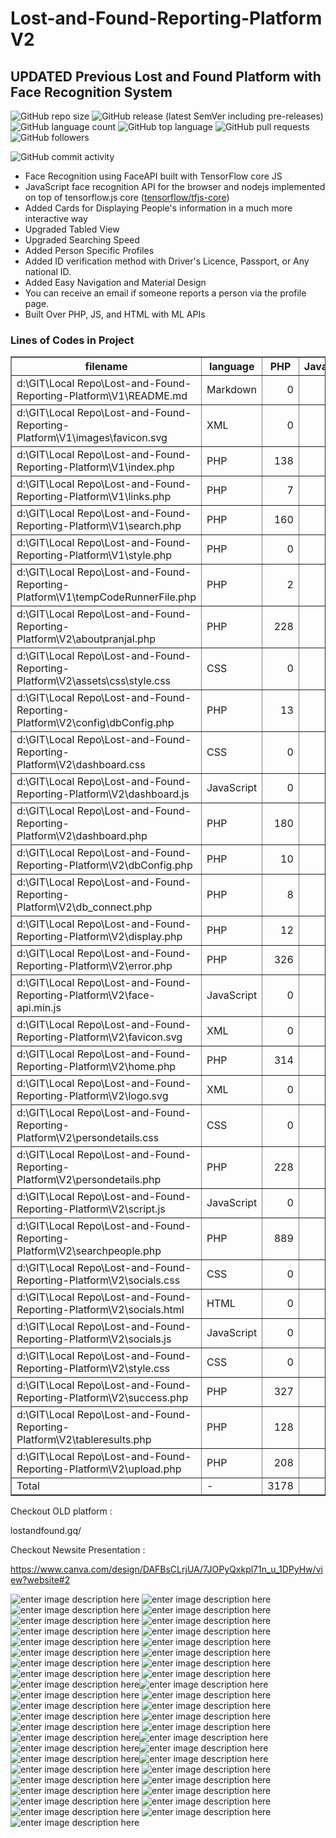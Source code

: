 # Lost-and-Found-Reporting-Platform V2

## UPDATED Previous Lost and Found Platform with Face Recognition System


![GitHub repo size](https://img.shields.io/github/repo-size/yyppsk/Lost-and-Found-Reporting-Platform?logo=LNF&style=for-the-badge)
![GitHub release (latest SemVer including pre-releases)](https://img.shields.io/github/v/release/yyppsk/Lost-and-Found-Reporting-Platform?include_prereleases&style=for-the-badge)
![GitHub language count](https://img.shields.io/github/languages/count/yyppsk/Lost-and-Found-Reporting-Platform?style=for-the-badge)
![GitHub top language](https://img.shields.io/github/languages/top/yyppsk/Lost-and-Found-Reporting-Platform?style=for-the-badge)
![GitHub pull requests](https://img.shields.io/github/issues-pr/yyppsk/Lost-and-Found-Reporting-Platform?style=for-the-badge)
![GitHub followers](https://img.shields.io/github/followers/yyppsk?style=for-the-badge)

![GitHub commit activity](https://img.shields.io/github/commit-activity/m/yyppsk/Lost-and-Found-Reporting-Platform?style=for-the-badge)




- Face Recognition using FaceAPI built with TensorFlow core JS
- JavaScript face recognition API for the browser and nodejs implemented on top of tensorflow.js core ([tensorflow/tfjs-core](https://github.com/tensorflow/tfjs))
- Added Cards for Displaying People's information in a much more interactive way
- Upgraded Tabled View
- Upgraded Searching Speed
- Added Person Specific Profiles
- Added ID verification method with Driver's Licence, Passport, or Any national ID.
- Added Easy Navigation and Material Design
- You can receive an email if someone reports a person via the profile page.
- Built Over PHP, JS, and HTML with ML APIs


<div class="row"><div class="col-md-12"><div class="panel panel-success"><div class="panel-heading "><h3 class="panel-title">Lines of Codes in Project</h3></div><table border="1" class="table table-striped table-bordered table-hover table-condensed"><thead><tr><th title="Field #1">filename</th><th title="Field #2">language</th><th title="Field #3">PHP</th><th title="Field #4">JavaScript</th><th title="Field #5">HTML</th><th title="Field #6">CSS</th><th title="Field #7">Markdown</th><th title="Field #8">XML</th><th title="Field #9">comment</th><th title="Field #10">blank</th><th title="Field #11">total</th></tr></thead><tbody><tr><td>d:\GIT\Local Repo\Lost-and-Found-Reporting-Platform\V1\README.md</td><td>Markdown</td><td align="right">0</td><td align="right">0</td><td align="right">0</td><td align="right">0</td><td align="right">13</td><td align="right">0</td><td align="right">0</td><td align="right">5</td><td align="right">18</td></tr><tr><td>d:\GIT\Local Repo\Lost-and-Found-Reporting-Platform\V1\images\favicon.svg</td><td>XML</td><td align="right">0</td><td align="right">0</td><td align="right">0</td><td align="right">0</td><td align="right">0</td><td align="right">1</td><td align="right">0</td><td align="right">0</td><td align="right">1</td></tr><tr><td>d:\GIT\Local Repo\Lost-and-Found-Reporting-Platform\V1\index.php</td><td>PHP</td><td align="right">138</td><td align="right">0</td><td align="right">0</td><td align="right">0</td><td align="right">0</td><td align="right">0</td><td align="right">0</td><td align="right">6</td><td align="right">144</td></tr><tr><td>d:\GIT\Local Repo\Lost-and-Found-Reporting-Platform\V1\links.php</td><td>PHP</td><td align="right">7</td><td align="right">0</td><td align="right">0</td><td align="right">0</td><td align="right">0</td><td align="right">0</td><td align="right">0</td><td align="right">0</td><td align="right">7</td></tr><tr><td>d:\GIT\Local Repo\Lost-and-Found-Reporting-Platform\V1\search.php</td><td>PHP</td><td align="right">160</td><td align="right">0</td><td align="right">0</td><td align="right">0</td><td align="right">0</td><td align="right">0</td><td align="right">2</td><td align="right">16</td><td align="right">178</td></tr><tr><td>d:\GIT\Local Repo\Lost-and-Found-Reporting-Platform\V1\style.php</td><td>PHP</td><td align="right">0</td><td align="right">0</td><td align="right">0</td><td align="right">0</td><td align="right">0</td><td align="right">0</td><td align="right">0</td><td align="right">1</td><td align="right">1</td></tr><tr><td>d:\GIT\Local Repo\Lost-and-Found-Reporting-Platform\V1\tempCodeRunnerFile.php</td><td>PHP</td><td align="right">2</td><td align="right">0</td><td align="right">0</td><td align="right">0</td><td align="right">0</td><td align="right">0</td><td align="right">0</td><td align="right">0</td><td align="right">2</td></tr><tr><td>d:\GIT\Local Repo\Lost-and-Found-Reporting-Platform\V2\aboutpranjal.php</td><td>PHP</td><td align="right">228</td><td align="right">0</td><td align="right">0</td><td align="right">0</td><td align="right">0</td><td align="right">0</td><td align="right">0</td><td align="right">3</td><td align="right">231</td></tr><tr><td>d:\GIT\Local Repo\Lost-and-Found-Reporting-Platform\V2\assets\css\style.css</td><td>CSS</td><td align="right">0</td><td align="right">0</td><td align="right">0</td><td align="right">1243</td><td align="right">0</td><td align="right">0</td><td align="right">0</td><td align="right">1</td><td align="right">1244</td></tr><tr><td>d:\GIT\Local Repo\Lost-and-Found-Reporting-Platform\V2\config\dbConfig.php</td><td>PHP</td><td align="right">13</td><td align="right">0</td><td align="right">0</td><td align="right">0</td><td align="right">0</td><td align="right">0</td><td align="right">3</td><td align="right">1</td><td align="right">17</td></tr><tr><td>d:\GIT\Local Repo\Lost-and-Found-Reporting-Platform\V2\dashboard.css</td><td>CSS</td><td align="right">0</td><td align="right">0</td><td align="right">0</td><td align="right">487</td><td align="right">0</td><td align="right">0</td><td align="right">8</td><td align="right">15</td><td align="right">510</td></tr><tr><td>d:\GIT\Local Repo\Lost-and-Found-Reporting-Platform\V2\dashboard.js</td><td>JavaScript</td><td align="right">0</td><td align="right">35</td><td align="right">0</td><td align="right">0</td><td align="right">0</td><td align="right">0</td><td align="right">4</td><td align="right">9</td><td align="right">48</td></tr><tr><td>d:\GIT\Local Repo\Lost-and-Found-Reporting-Platform\V2\dashboard.php</td><td>PHP</td><td align="right">180</td><td align="right">0</td><td align="right">0</td><td align="right">0</td><td align="right">0</td><td align="right">0</td><td align="right">6</td><td align="right">9</td><td align="right">195</td></tr><tr><td>d:\GIT\Local Repo\Lost-and-Found-Reporting-Platform\V2\dbConfig.php</td><td>PHP</td><td align="right">10</td><td align="right">0</td><td align="right">0</td><td align="right">0</td><td align="right">0</td><td align="right">0</td><td align="right">3</td><td align="right">2</td><td align="right">15</td></tr><tr><td>d:\GIT\Local Repo\Lost-and-Found-Reporting-Platform\V2\db_connect.php</td><td>PHP</td><td align="right">8</td><td align="right">0</td><td align="right">0</td><td align="right">0</td><td align="right">0</td><td align="right">0</td><td align="right">0</td><td align="right">0</td><td align="right">8</td></tr><tr><td>d:\GIT\Local Repo\Lost-and-Found-Reporting-Platform\V2\display.php</td><td>PHP</td><td align="right">12</td><td align="right">0</td><td align="right">0</td><td align="right">0</td><td align="right">0</td><td align="right">0</td><td align="right">2</td><td align="right">2</td><td align="right">16</td></tr><tr><td>d:\GIT\Local Repo\Lost-and-Found-Reporting-Platform\V2\error.php</td><td>PHP</td><td align="right">326</td><td align="right">0</td><td align="right">0</td><td align="right">0</td><td align="right">0</td><td align="right">0</td><td align="right">1</td><td align="right">28</td><td align="right">355</td></tr><tr><td>d:\GIT\Local Repo\Lost-and-Found-Reporting-Platform\V2\face-api.min.js</td><td>JavaScript</td><td align="right">0</td><td align="right">1</td><td align="right">0</td><td align="right">0</td><td align="right">0</td><td align="right">0</td><td align="right">1</td><td align="right">0</td><td align="right">2</td></tr><tr><td>d:\GIT\Local Repo\Lost-and-Found-Reporting-Platform\V2\favicon.svg</td><td>XML</td><td align="right">0</td><td align="right">0</td><td align="right">0</td><td align="right">0</td><td align="right">0</td><td align="right">1</td><td align="right">0</td><td align="right">0</td><td align="right">1</td></tr><tr><td>d:\GIT\Local Repo\Lost-and-Found-Reporting-Platform\V2\home.php</td><td>PHP</td><td align="right">314</td><td align="right">0</td><td align="right">0</td><td align="right">0</td><td align="right">0</td><td align="right">0</td><td align="right">2</td><td align="right">1</td><td align="right">317</td></tr><tr><td>d:\GIT\Local Repo\Lost-and-Found-Reporting-Platform\V2\logo.svg</td><td>XML</td><td align="right">0</td><td align="right">0</td><td align="right">0</td><td align="right">0</td><td align="right">0</td><td align="right">1</td><td align="right">0</td><td align="right">0</td><td align="right">1</td></tr><tr><td>d:\GIT\Local Repo\Lost-and-Found-Reporting-Platform\V2\persondetails.css</td><td>CSS</td><td align="right">0</td><td align="right">0</td><td align="right">0</td><td align="right">110</td><td align="right">0</td><td align="right">0</td><td align="right">0</td><td align="right">19</td><td align="right">129</td></tr><tr><td>d:\GIT\Local Repo\Lost-and-Found-Reporting-Platform\V2\persondetails.php</td><td>PHP</td><td align="right">228</td><td align="right">0</td><td align="right">0</td><td align="right">0</td><td align="right">0</td><td align="right">0</td><td align="right">16</td><td align="right">2</td><td align="right">246</td></tr><tr><td>d:\GIT\Local Repo\Lost-and-Found-Reporting-Platform\V2\script.js</td><td>JavaScript</td><td align="right">0</td><td align="right">24</td><td align="right">0</td><td align="right">0</td><td align="right">0</td><td align="right">0</td><td align="right">0</td><td align="right">4</td><td align="right">28</td></tr><tr><td>d:\GIT\Local Repo\Lost-and-Found-Reporting-Platform\V2\searchpeople.php</td><td>PHP</td><td align="right">889</td><td align="right">0</td><td align="right">0</td><td align="right">0</td><td align="right">0</td><td align="right">0</td><td align="right">27</td><td align="right">106</td><td align="right">1022</td></tr><tr><td>d:\GIT\Local Repo\Lost-and-Found-Reporting-Platform\V2\socials.css</td><td>CSS</td><td align="right">0</td><td align="right">0</td><td align="right">0</td><td align="right">133</td><td align="right">0</td><td align="right">0</td><td align="right">0</td><td align="right">9</td><td align="right">142</td></tr><tr><td>d:\GIT\Local Repo\Lost-and-Found-Reporting-Platform\V2\socials.html</td><td>HTML</td><td align="right">0</td><td align="right">0</td><td align="right">150</td><td align="right">0</td><td align="right">0</td><td align="right">0</td><td align="right">3</td><td align="right">3</td><td align="right">156</td></tr><tr><td>d:\GIT\Local Repo\Lost-and-Found-Reporting-Platform\V2\socials.js</td><td>JavaScript</td><td align="right">0</td><td align="right">67</td><td align="right">0</td><td align="right">0</td><td align="right">0</td><td align="right">0</td><td align="right">0</td><td align="right">9</td><td align="right">76</td></tr><tr><td>d:\GIT\Local Repo\Lost-and-Found-Reporting-Platform\V2\style.css</td><td>CSS</td><td align="right">0</td><td align="right">0</td><td align="right">0</td><td align="right">0</td><td align="right">0</td><td align="right">0</td><td align="right">0</td><td align="right">1</td><td align="right">1</td></tr><tr><td>d:\GIT\Local Repo\Lost-and-Found-Reporting-Platform\V2\success.php</td><td>PHP</td><td align="right">327</td><td align="right">0</td><td align="right">0</td><td align="right">0</td><td align="right">0</td><td align="right">0</td><td align="right">1</td><td align="right">27</td><td align="right">355</td></tr><tr><td>d:\GIT\Local Repo\Lost-and-Found-Reporting-Platform\V2\tableresults.php</td><td>PHP</td><td align="right">128</td><td align="right">0</td><td align="right">0</td><td align="right">0</td><td align="right">0</td><td align="right">0</td><td align="right">3</td><td align="right">4</td><td align="right">135</td></tr><tr><td>d:\GIT\Local Repo\Lost-and-Found-Reporting-Platform\V2\upload.php</td><td>PHP</td><td align="right">208</td><td align="right">0</td><td align="right">0</td><td align="right">0</td><td align="right">0</td><td align="right">0</td><td align="right">9</td><td align="right">10</td><td align="right">227</td></tr><tr><td>Total</td><td>-</td><td align="right">3178</td><td align="right">127</td><td align="right">150</td><td align="right">1973</td><td align="right">13</td><td align="right">3</td><td align="right">91</td><td align="right">293</td><td align="right">5828</td></tr></tbody></table></div></div></div>




Checkout OLD platform : 

lostandfound.gq/

Checkout Newsite Presentation :

https://www.canva.com/design/DAFBsCLrjUA/7JOPyQxkpl71n_u_1DPyHw/view?website#2

![enter image description here](https://raw.githubusercontent.com/yyppsk/Lost-and-Found-Reporting-Platform/ImagesStorage/1.png)
![enter image description here](https://raw.githubusercontent.com/yyppsk/Lost-and-Found-Reporting-Platform/ImagesStorage/2.png)
![enter image description here](https://raw.githubusercontent.com/yyppsk/Lost-and-Found-Reporting-Platform/ImagesStorage/3.png)
![enter image description here](https://raw.githubusercontent.com/yyppsk/Lost-and-Found-Reporting-Platform/ImagesStorage/5.png)
![enter image description here](https://raw.githubusercontent.com/yyppsk/Lost-and-Found-Reporting-Platform/ImagesStorage/6.png)
![enter image description here](https://raw.githubusercontent.com/yyppsk/Lost-and-Found-Reporting-Platform/ImagesStorage/7.png)
![enter image description here](https://raw.githubusercontent.com/yyppsk/Lost-and-Found-Reporting-Platform/ImagesStorage/8.png)
![enter image description here](https://raw.githubusercontent.com/yyppsk/Lost-and-Found-Reporting-Platform/ImagesStorage/9.png)
![enter image description here](https://raw.githubusercontent.com/yyppsk/Lost-and-Found-Reporting-Platform/ImagesStorage/10.png)
![enter image description here](https://raw.githubusercontent.com/yyppsk/Lost-and-Found-Reporting-Platform/ImagesStorage/11.png)
![enter image description here](https://raw.githubusercontent.com/yyppsk/Lost-and-Found-Reporting-Platform/ImagesStorage/12.png)
![enter image description here](https://raw.githubusercontent.com/yyppsk/Lost-and-Found-Reporting-Platform/ImagesStorage/13.png)
![enter image description here](https://raw.githubusercontent.com/yyppsk/Lost-and-Found-Reporting-Platform/ImagesStorage/14.png)
![enter image description here](https://raw.githubusercontent.com/yyppsk/Lost-and-Found-Reporting-Platform/ImagesStorage/15.png)
![enter image description here](https://raw.githubusercontent.com/yyppsk/Lost-and-Found-Reporting-Platform/ImagesStorage/16.png)
![enter image description here](https://raw.githubusercontent.com/yyppsk/Lost-and-Found-Reporting-Platform/ImagesStorage/17.png)
![enter image description here](https://raw.githubusercontent.com/yyppsk/Lost-and-Found-Reporting-Platform/ImagesStorage/18.png)![enter image description here](https://raw.githubusercontent.com/yyppsk/Lost-and-Found-Reporting-Platform/ImagesStorage/19.png)
![enter image description here](https://raw.githubusercontent.com/yyppsk/Lost-and-Found-Reporting-Platform/ImagesStorage/20.png)
![enter image description here](https://raw.githubusercontent.com/yyppsk/Lost-and-Found-Reporting-Platform/ImagesStorage/21.png)
![enter image description here](https://raw.githubusercontent.com/yyppsk/Lost-and-Found-Reporting-Platform/ImagesStorage/22.png)
![enter image description here](https://raw.githubusercontent.com/yyppsk/Lost-and-Found-Reporting-Platform/ImagesStorage/2.3png)
![enter image description here](https://raw.githubusercontent.com/yyppsk/Lost-and-Found-Reporting-Platform/ImagesStorage/24.png)
![enter image description here](https://raw.githubusercontent.com/yyppsk/Lost-and-Found-Reporting-Platform/ImagesStorage/25.png)![enter image description here](https://raw.githubusercontent.com/yyppsk/Lost-and-Found-Reporting-Platform/ImagesStorage/26.png)
![enter image description here](https://raw.githubusercontent.com/yyppsk/Lost-and-Found-Reporting-Platform/ImagesStorage/31.png)
![enter image description here](https://raw.githubusercontent.com/yyppsk/Lost-and-Found-Reporting-Platform/ImagesStorage/34.png)![enter image description here](https://raw.githubusercontent.com/yyppsk/Lost-and-Found-Reporting-Platform/ImagesStorage/36.png)![enter image description here](https://raw.githubusercontent.com/yyppsk/Lost-and-Found-Reporting-Platform/ImagesStorage/38.png)![enter image description here](https://raw.githubusercontent.com/yyppsk/Lost-and-Found-Reporting-Platform/ImagesStorage/39.png)![enter image description here](https://raw.githubusercontent.com/yyppsk/Lost-and-Found-Reporting-Platform/ImagesStorage/41.png)![enter image description here](https://raw.githubusercontent.com/yyppsk/Lost-and-Found-Reporting-Platform/ImagesStorage/43.png)
![enter image description here](https://raw.githubusercontent.com/yyppsk/Lost-and-Found-Reporting-Platform/ImagesStorage/44.png)
![enter image description here](https://raw.githubusercontent.com/yyppsk/Lost-and-Found-Reporting-Platform/ImagesStorage/45.png)
![enter image description here](https://raw.githubusercontent.com/yyppsk/Lost-and-Found-Reporting-Platform/ImagesStorage/46.png)
![enter image description here](https://raw.githubusercontent.com/yyppsk/Lost-and-Found-Reporting-Platform/ImagesStorage/47.png)
![enter image description here](https://raw.githubusercontent.com/yyppsk/Lost-and-Found-Reporting-Platform/ImagesStorage/48.png)
![enter image description here](https://raw.githubusercontent.com/yyppsk/Lost-and-Found-Reporting-Platform/ImagesStorage/49.png)
![enter image description here](https://raw.githubusercontent.com/yyppsk/Lost-and-Found-Reporting-Platform/ImagesStorage/50.png)
![enter image description here](https://raw.githubusercontent.com/yyppsk/Lost-and-Found-Reporting-Platform/ImagesStorage/51.png)
![enter image description here](https://raw.githubusercontent.com/yyppsk/Lost-and-Found-Reporting-Platform/ImagesStorage/52.png)
![enter image description here](https://raw.githubusercontent.com/yyppsk/Lost-and-Found-Reporting-Platform/ImagesStorage/53.png)
![enter image description here](https://raw.githubusercontent.com/yyppsk/Lost-and-Found-Reporting-Platform/ImagesStorage/54.png)

